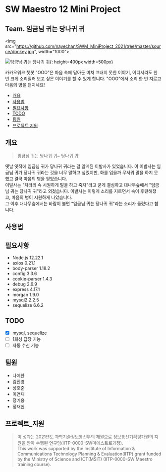 # SW Maestro 12 Mini Project
## Team. 임금님 귀는 당나귀 귀

<img src="https://github.com/nayechan/SWM_MiniProject_2021/tree/master/source/donkey.jpg", width="1000">

![임금님 귀는 당나귀 귀](https://github.com/nayechan/SWM_MiniProject_2021/tree/master/source/donkey.jpg){: height=400px width=500px}

카카오워크 챗봇 "OOO"은 마음 속에 담아둔 미처 끄내지 못한 이야기, 어디서라도 한번 크게 소리질러 보고 싶은 이야기를 할 수 있게 합니다. "OOO"에서 소리 한 번 지르고 마음의 병을 던지세요!

- [개요](#개요)
- [사용법](#사용법)
- [필요사항](#필요사항)
- [TODO](#TODO)
- [팀원](#팀원)
- [프로젝트 지원](#프로젝트_지원)

## 개요
> 임금님 귀는 당나귀 귀~ 당나귀 귀!  

옛날 옛적에 임금님 귀가 당나귀 귀라는 걸 알게된 이발사가 있었습니다. 이 이발사는 임금님 귀가 당나귀 귀라는 것을 너무 말하고 싶었지만, 화를 입을까 무서워 말을 하지 못했고 결국 마음의 병을 얻었습니다.  
이발사는 "차라리 속 시원하게 말을 하고 죽자"라고 굳게 결심하고 대나무숲에서 "임금님 귀는 당나귀 귀"라고 외쳤습니다. 이발사는 이렇게 소리를 지르면서 속이 후련해졌고, 마음의 병이 시원하게 나았습니다.  
그 이후 대나무숲에서는 바람이 불면 "임금님 귀는 당나귀 귀"라는 소리가 들렸다고 합니다.


## 사용법


## 필요사항
- Node.js 12.22.1
- axios 0.21.1
- body-parser 1.18.2
- config 3.3.6
- cookie-parser 1.4.3
- debug 2.6.9
- express 4.17.1
- morgan 1.9.0
- mysql2 2.2.5
- sequelize 6.6.2

## TODO
- [x] mysql, sequelize
- [ ] 1회성 답장 기능
- [ ] 자동 수신 기능

## 팀원
- 나예찬
- 김진영
- 성호준
- 이연재
- 정기웅
- 정재헌

## 프로젝트_지원
> 이 성과는 2021년도 과학기술정보통신부의 재원으로 정보통신기획평가원의 지원을 받아 수행된 연구임(IITP-0000-SW마에스트로과정).   
This work was supported by the Institute of Information & Communications Technology Planning & Evaluation(IITP) grant funded
by the Ministry of Science and ICT(MSIT) (IITP-0000-SW Maestro training course).
